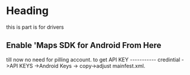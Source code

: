 <h1>Heading</h1>
this is part is for drivers
<h2> Enable 'Maps SDK for Android From Here</h2>
till now no need for pilling account.
to get API KEY 
-----------
credintial ->API KEYS ->Android Keys -> copy->adjust mainfest.xml.
